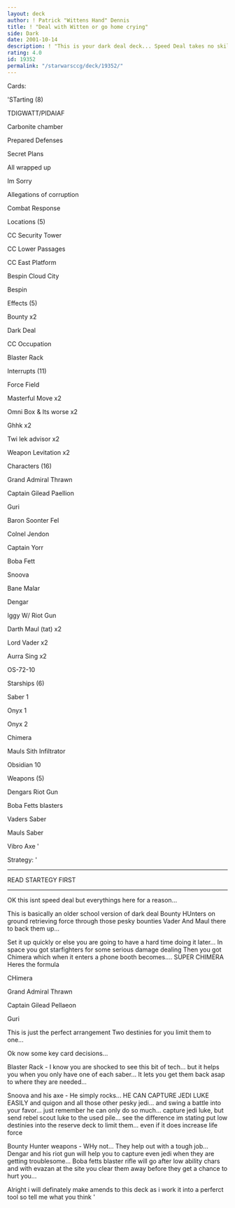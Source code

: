 ```yaml
---
layout: deck
author: ! Patrick "Wittens Hand" Dennis
title: ! "Deal with Witten or go home crying"
side: Dark
date: 2001-10-14
description: ! "This is your dark deal deck... Speed Deal takes no skill this one takes not only skill but finesse to pull off"
rating: 4.0
id: 19352
permalink: "/starwarsccg/deck/19352/"
---
```

Cards: 

'STarting (8)

TDIGWATT/PIDAIAF

Carbonite chamber

Prepared Defenses

Secret Plans

All wrapped up

Im Sorry

Allegations of corruption

Combat Response


Locations (5)

CC  Security Tower

CC  Lower Passages

CC  East Platform

Bespin  Cloud City

Bespin


Effects (5)

Bounty x2

Dark Deal

CC Occupation

Blaster Rack


Interrupts (11)

Force Field

Masterful Move x2

Omni Box & Its worse x2

Ghhk x2

Twi lek advisor x2

Weapon Levitation x2


Characters (16)

Grand Admiral Thrawn

Captain Gilead Paellion

Guri

Baron Soonter Fel

Colnel Jendon

Captain Yorr

Boba Fett

Snoova

Bane Malar

Dengar

Iggy W/ Riot Gun

Darth Maul (tat) x2

Lord Vader x2

Aurra Sing x2

OS-72-10


Starships (6)

Saber 1

Onyx 1

Onyx 2

Chimera

Mauls Sith Infiltrator

Obsidian 10


Weapons (5)

Dengars Riot Gun

Boba Fetts blasters

Vaders Saber

Mauls Saber

Vibro Axe '

Strategy: '

*********************************************

READ STARTEGY FIRST

*********************************************



OK this isnt speed deal but everythings here for a reason...


This is basically an older school version of dark deal Bounty HUnters on ground retrieving force through those pesky bounties Vader And Maul there to back them up...


Set it up quickly or else you are going to have a hard time doing it later... In space you got starfighters for some serious damage dealing Then you got Chimera which when it enters a phone booth becomes.... SUPER CHIMERA Heres the formula


CHimera

Grand Admiral Thrawn

Captain Gilead Pellaeon

Guri


This is just the perfect arrangement Two destinies for you limit them to one...


Ok now some key card decisions...


Blaster Rack - I know you are shocked to see this bit of tech... but it helps you when you only have one of each saber... It lets you get them back asap to where they are needed...


Snoova and his axe - He simply rocks... HE CAN CAPTURE JEDI LUKE EASILY and quigon and all those other pesky jedi... and swing a battle into your favor... just remember he can only do so much... capture jedi luke, but send rebel scout luke to the used pile... see the difference im stating put low destinies into the reserve deck to limit them... even if it does increase life force


Bounty Hunter weapons - WHy not... They help out with a tough job... Dengar and his riot gun will help you to capture even jedi when they are getting troublesome... Boba fetts blaster rifle will go after low ability chars and with evazan at the site you clear them away before they get a chance to hurt you...


Alright i will definately make amends to this deck as i work it into a perferct tool so tell me what you think '
